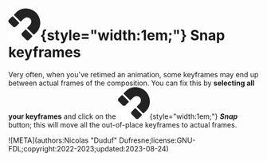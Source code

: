 # ![](../../../img/duik/icons/snap.svg){style="width:1em;"} Snap keyframes

Very often, when you've retimed an animation, some keyframes may end up between actual frames of the composition. You can fix this by **selecting all your keyframes** and click on the ![](../../../img/duik/icons/snap.svg){style="width:1em;"} ***Snap*** button; this will move all the out-of-place keyframes to actual frames.


![META](authors:Nicolas "Duduf" Dufresne;license:GNU-FDL;copyright:2022-2023;updated:2023-08-24)
